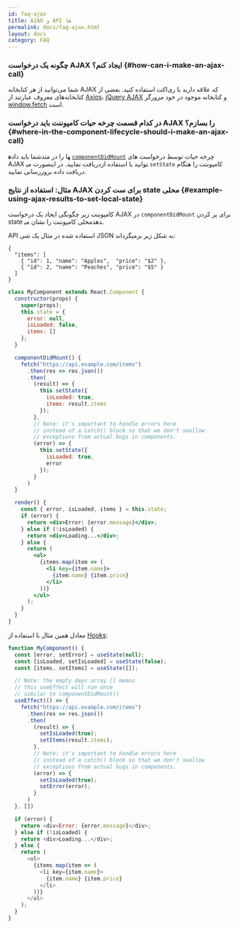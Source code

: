 ```yaml
---
id: faq-ajax
title: AJAX و API ها
permalink: docs/faq-ajax.html
layout: docs
category: FAQ
---
```


### چگونه یک درخواست AJAX ایجاد کنم؟ {#how-can-i-make-an-ajax-call}

شما می‌توانید از هر کتابخانه AJAX که علاقه دارید با ری‌اکت استفاده کنید. بعضی از کتابخانه‌های معروف عبارتند از [Axios](https://github.com/axios/axios)، [jQuery AJAX](https://api.jquery.com/jQuery.ajax/) و کتابخانه موجود در خود مرورگر [window.fetch](https://developer.mozilla.org/en-US/docs/Web/API/Fetch_API) است.

### در کدام قسمت چرخه حیات کامپوننت باید درخواست AJAX را بسازم؟ {#where-in-the-component-lifecycle-should-i-make-an-ajax-call}

شما باید داده‎ها را در متد [`componentDidMount`](/docs/react-component.html#mounting) چرخه حیات توسط درخواست های AJAX دریافت نمایید. در اینصورت می‎توانید با استفاده از `setState` کامپوننت را هنگام دریافت داده بروزرسانی نمایید.

### مثال: استفاده از نتایج AJAX برای ست کردن state محلی {#example-using-ajax-results-to-set-local-state}

کامپوننت زیر چگونگی ایجاد یک درخواست AJAX در `componentDidMount` برای پر کردن state محلی کامپوننت را نشان می‎دهد.

API استفاده شده در مثال یک شی JSON به شکل زیر برمیگرداند:

```
{
  "items": [
    { "id": 1, "name": "Apples",  "price": "$2" },
    { "id": 2, "name": "Peaches", "price": "$5" }
  ] 
}
```

```jsx
class MyComponent extends React.Component {
  constructor(props) {
    super(props);
    this.state = {
      error: null,
      isLoaded: false,
      items: []
    };
  }

  componentDidMount() {
    fetch("https://api.example.com/items")
      .then(res => res.json())
      .then(
        (result) => {
          this.setState({
            isLoaded: true,
            items: result.items
          });
        },
        // Note: it's important to handle errors here
        // instead of a catch() block so that we don't swallow
        // exceptions from actual bugs in components.
        (error) => {
          this.setState({
            isLoaded: true,
            error
          });
        }
      )
  }

  render() {
    const { error, isLoaded, items } = this.state;
    if (error) {
      return <div>Error: {error.message}</div>;
    } else if (!isLoaded) {
      return <div>Loading...</div>;
    } else {
      return (
        <ul>
          {items.map(item => (
            <li key={item.name}>
              {item.name} {item.price}
            </li>
          ))}
        </ul>
      );
    }
  }
}
```

معادل همین مثال با استفاده از [Hooks](https://reactjs.org/docs/hooks-intro.html): 

```js
function MyComponent() {
  const [error, setError] = useState(null);
  const [isLoaded, setIsLoaded] = useState(false);
  const [items, setItems] = useState([]);

  // Note: the empty deps array [] means
  // this useEffect will run once
  // similar to componentDidMount()
  useEffect(() => {
    fetch("https://api.example.com/items")
      .then(res => res.json())
      .then(
        (result) => {
          setIsLoaded(true);
          setItems(result.items);
        },
        // Note: it's important to handle errors here
        // instead of a catch() block so that we don't swallow
        // exceptions from actual bugs in components.
        (error) => {
          setIsLoaded(true);
          setError(error);
        }
      )
  }, [])

  if (error) {
    return <div>Error: {error.message}</div>;
  } else if (!isLoaded) {
    return <div>Loading...</div>;
  } else {
    return (
      <ul>
        {items.map(item => (
          <li key={item.name}>
            {item.name} {item.price}
          </li>
        ))}
      </ul>
    );
  }
}
```
